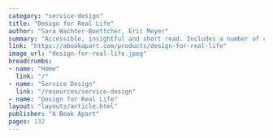```yaml
---
category: "service-design"
title: "Design for Real Life"
author: "Sara Wachter-Boettcher, Eric Meyer"
summary: "Accessible, insightful and short read. Includes a number of case studies showcasing just why inclusive and compassionate thinking is instrumental in designing services."
link: "https://abookapart.com/products/design-for-real-life"
image_url: "design-for-real-life.jpeg"
breadcrumbs:
- name: "Home"
  link: "/"
- name: "Service Design"
  link: "/resources/service-design"
- name: "Design for Real Life"
layout: "layouts/article.html"
publisher: "A Book Apart"
pages: 132
---
```


